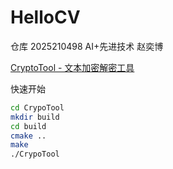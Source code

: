 # HelloCV
仓库
2025210498 AI+先进技术 赵奕博

[CryptoTool - 文本加密解密工具](./CryptoTool/)

快速开始
```bash
cd CrypoTool
mkdir build
cd build
cmake ..
make
./CrypoTool
